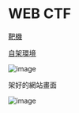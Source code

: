 # WEB CTF

[靶機](httpsbwapp.hakhub.net)

[自架環境](https://www.jianshu.com/p/61dfc867d8e8)

![image](https://user-images.githubusercontent.com/96654161/181231178-72cf3bd2-6fe6-47c7-a76a-971427c6a51e.png)

架好的網站畫面

![image](https://user-images.githubusercontent.com/96654161/181231304-5b9eeda3-d0ab-4f18-966d-2fab20bf8059.png)
